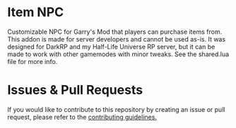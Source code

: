 # Item NPC
 Customizable NPC for Garry's Mod that players can purchase items from. This addon is made for server developers and cannot be used as-is. It was designed for DarkRP and my Half-Life Universe RP server, but it can be made to work with other gamemodes with minor tweaks. See the shared.lua file for more info.

# Issues & Pull Requests
 If you would like to contribute to this repository by creating an issue or pull request, please refer to the [contributing guidelines.](https://lambdagaming.github.io/contributing.html)
